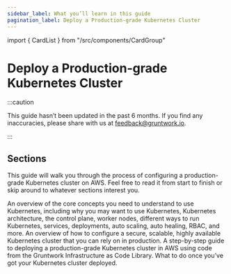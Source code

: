 ```yaml
---
sidebar_label: What you’ll learn in this guide
pagination_label: Deploy a Production-grade Kubernetes Cluster
---
```


import { CardList } from "/src/components/CardGroup"

# Deploy a Production-grade Kubernetes Cluster

:::caution

This guide hasn’t been updated in the past 6 months. If you find any inaccuracies, please share with us at feedback@gruntwork.io.

:::

## Sections

This guide will walk you through the process of configuring a production-grade Kubernetes cluster on AWS. Feel free to read it from start to finish or skip around to whatever sections interest you.

<CardList>
  <Card
    title="Core Concepts"
    href="/guides/build-it-yourself/kubernetes-cluster/core-concepts/why-kubernetes"
  >
    An overview of the core concepts you need to understand to use Kubernetes, including why you may want to use
    Kubernetes, Kubernetes architecture, the control plane, worker nodes, different ways to run Kubernetes, services,
    deployments, auto scaling, auto healing, RBAC, and more.
  </Card>
  <Card
    title="Production-grade Design"
    href="/guides/build-it-yourself/kubernetes-cluster/production-grade-design/intro"
  >
    An overview of how to configure a secure, scalable, highly available Kubernetes cluster that you can rely on in
    production.
  </Card>
  <Card
    title="Deployment Walkthrough"
    href="/guides/build-it-yourself/kubernetes-cluster/deployment-walkthrough/pre-requisites"
  >
    A step-by-step guide to deploying a production-grade Kubernetes cluster in AWS using code from the Gruntwork
    Infrastructure as Code Library.
  </Card>
  <Card
    title="Next Steps"
    href="/guides/build-it-yourself/kubernetes-cluster/next-steps"
  >
    What to do once you’ve got your Kubernetes cluster deployed.
  </Card>
</CardList>
